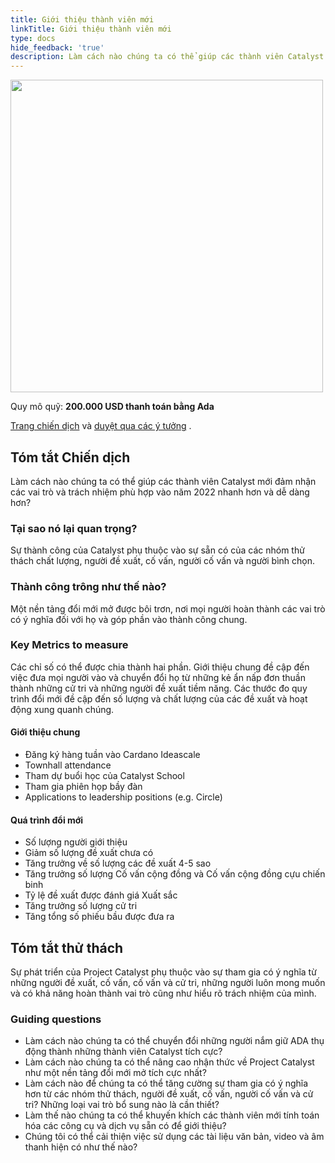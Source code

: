 ```yaml
---
title: Giới thiệu thành viên mới
linkTitle: Giới thiệu thành viên mới
type: docs
hide_feedback: 'true'
description: Làm cách nào chúng ta có thể giúp các thành viên Catalyst mới đảm nhận các vai trò và trách nhiệm phù hợp vào năm 2022 nhanh hơn và dễ dàng hơn?
---
```


<img src="https://cardano.ideascale.com/community-library/accounts/93/936143/Public/18-New-Member-Onboarding-16fc23.png" style="width:500px;height500px">

Quy mô quỹ: **200.000 USD thanh toán bằng Ada**

[Trang chiến dịch](https://cardano.ideascale.com/c/idea/382639) và [duyệt qua các ý tưởng](https://cardano.ideascale.com/c/campaigns/26450/stage/all/ideas/unspecified) .

## Tóm tắt Chiến dịch

Làm cách nào chúng ta có thể giúp các thành viên Catalyst mới đảm nhận các vai trò và trách nhiệm phù hợp vào năm 2022 nhanh hơn và dễ dàng hơn?

### Tại sao nó lại quan trọng?

Sự thành công của Catalyst phụ thuộc vào sự sẵn có của các nhóm thử thách chất lượng, người đề xuất, cố vấn, người cố vấn và người bình chọn.

### Thành công trông như thế nào?

Một nền tảng đổi mới mở được bôi trơn, nơi mọi người hoàn thành các vai trò có ý nghĩa đối với họ và góp phần vào thành công chung.

### Key Metrics to measure

Các chỉ số có thể được chia thành hai phần. Giới thiệu chung đề cập đến việc đưa mọi người vào và chuyển đổi họ từ những kẻ ẩn nấp đơn thuần thành những cử tri và những người đề xuất tiềm năng. Các thước đo quy trình đổi mới đề cập đến số lượng và chất lượng của các đề xuất và hoạt động xung quanh chúng.

#### Giới thiệu chung

- Đăng ký hàng tuần vào Cardano Ideascale
- Townhall attendance
- Tham dự buổi học của Catalyst School
- Tham gia phiên họp bầy đàn
- Applications to leadership positions (e.g. Circle)

#### Quá trình đổi mới

- Số lượng người giới thiệu
- Giảm số lượng đề xuất chưa có
- Tăng trưởng về số lượng các đề xuất 4-5 sao
- Tăng trưởng số lượng Cố vấn cộng đồng và Cố vấn cộng đồng cựu chiến binh
- Tỷ lệ đề xuất được đánh giá Xuất sắc
- Tăng trưởng số lượng cử tri
- Tăng tổng số phiếu bầu được đưa ra

## Tóm tắt thử thách

Sự phát triển của Project Catalyst phụ thuộc vào sự tham gia có ý nghĩa từ những người đề xuất, cố vấn, cố vấn và cử tri, những người luôn mong muốn và có khả năng hoàn thành vai trò cũng như hiểu rõ trách nhiệm của mình.

### Guiding questions

- Làm cách nào chúng ta có thể chuyển đổi những người nắm giữ ADA thụ động thành những thành viên Catalyst tích cực?
- Làm cách nào chúng ta có thể nâng cao nhận thức về Project Catalyst như một nền tảng đổi mới mở tích cực nhất?
- Làm cách nào để chúng ta có thể tăng cường sự tham gia có ý nghĩa hơn từ các nhóm thử thách, người đề xuất, cố vấn, người cố vấn và cử tri? Những loại vai trò bổ sung nào là cần thiết?
- Làm thế nào chúng ta có thể khuyến khích các thành viên mới tính toán hóa các công cụ và dịch vụ sẵn có để giới thiệu?
- Chúng tôi có thể cải thiện việc sử dụng các tài liệu văn bản, video và âm thanh hiện có như thế nào?
